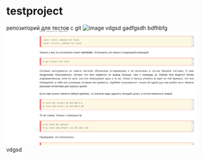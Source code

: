 # testproject
репозиторий для тестов с git
![image](https://user-images.githubusercontent.com/87485716/142734345-ce1cbc28-a5a6-4cdb-93a8-66913d7feeeb.png)
vdgsd
gadfgsdh
bdfhbfg
![image1](/images/1.png)
vdgsd
